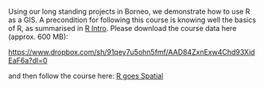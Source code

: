 Using our long standing projects in Borneo, we demonstrate how to use R as a GIS. A precondition for following this course is knowing well the basics of R, 
as summarised in [R Intro](https://stephkramer.github.io/Day1_RIntro.html).
Please download the course data here (approx. 600 MB): 

https://www.dropbox.com/sh/91qey7u5ohn5fmf/AAD84ZxnExw4Chd93XidEaF6a?dl=0

and then follow the course here: [R goes Spatial](https://stephkramer.github.io/Course2_RSpatial_terra.html)
